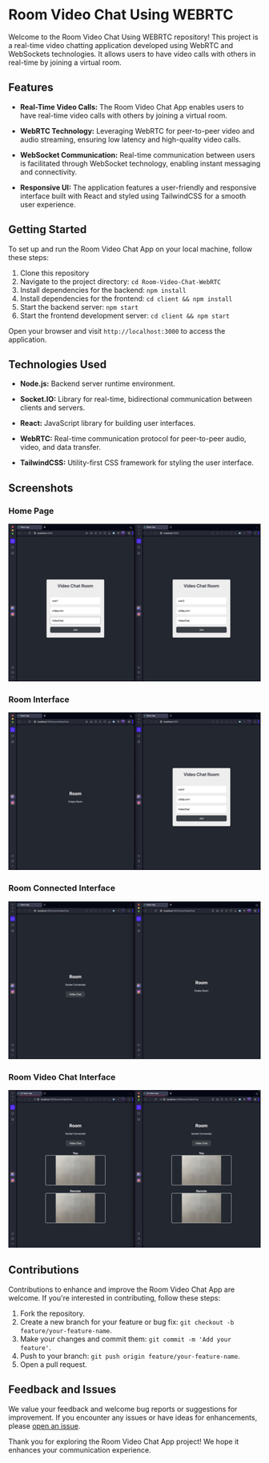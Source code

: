# Room Video Chat Using WEBRTC

Welcome to the Room Video Chat Using WEBRTC repository! This project is a real-time video chatting application developed using WebRTC and WebSockets technologies. It allows users to have video calls with others in real-time by joining a virtual room.

## Features

- **Real-Time Video Calls:** The Room Video Chat App enables users to have real-time video calls with others by joining a virtual room.
  
- **WebRTC Technology:** Leveraging WebRTC for peer-to-peer video and audio streaming, ensuring low latency and high-quality video calls.
  
- **WebSocket Communication:** Real-time communication between users is facilitated through WebSocket technology, enabling instant messaging and connectivity.
  
- **Responsive UI:** The application features a user-friendly and responsive interface built with React and styled using TailwindCSS for a smooth user experience.

## Getting Started

To set up and run the Room Video Chat App on your local machine, follow these steps:

1. Clone this repository
2. Navigate to the project directory: `cd Room-Video-Chat-WebRTC`
3. Install dependencies for the backend: `npm install`
4. Install dependencies for the frontend: `cd client && npm install`
5. Start the backend server: `npm start`
6. Start the frontend development server: `cd client && npm start`

Open your browser and visit `http://localhost:3000` to access the application.

## Technologies Used

- **Node.js:** Backend server runtime environment.
  
- **Socket.IO:** Library for real-time, bidirectional communication between clients and servers.
  
- **React:** JavaScript library for building user interfaces.
  
- **WebRTC:** Real-time communication protocol for peer-to-peer audio, video, and data transfer.
  
- **TailwindCSS:** Utility-first CSS framework for styling the user interface.

## Screenshots

### Home Page
![Home Page](./screenshots/output1.jpg)

### Room Interface
![Room Interface](./screenshots/output2.jpg)

### Room Connected Interface
![Room Connected Interface](./screenshots/output3.jpg)

### Room Video Chat Interface
![Room Video Chat Interface](./screenshots/output4.jpg)

## Contributions

Contributions to enhance and improve the Room Video Chat App are welcome. If you're interested in contributing, follow these steps:

1. Fork the repository.
2. Create a new branch for your feature or bug fix: `git checkout -b feature/your-feature-name`.
3. Make your changes and commit them: `git commit -m 'Add your feature'`.
4. Push to your branch: `git push origin feature/your-feature-name`.
5. Open a pull request.

## Feedback and Issues

We value your feedback and welcome bug reports or suggestions for improvement. If you encounter any issues or have ideas for enhancements, please [open an issue](https://github.com/Mahendran-Murugan/Room-Video-Chat-WebRTC/issues).

Thank you for exploring the Room Video Chat App project! We hope it enhances your communication experience.
